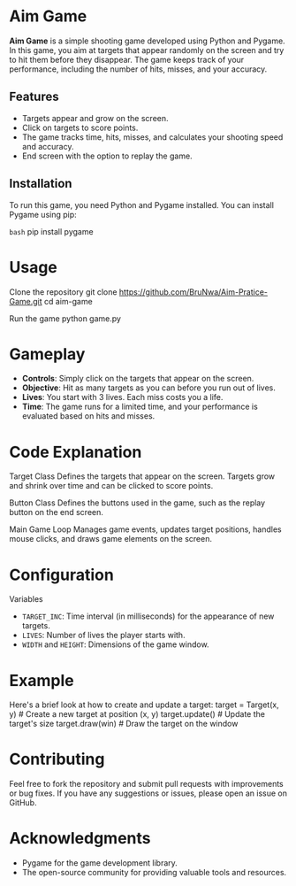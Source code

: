 # Aim Game

**Aim Game** is a simple shooting game developed using Python and Pygame. In this game, you aim at targets that appear randomly on the screen and try to hit them before they disappear. The game keeps track of your performance, including the number of hits, misses, and your accuracy.

## Features

- Targets appear and grow on the screen.
- Click on targets to score points.
- The game tracks time, hits, misses, and calculates your shooting speed and accuracy.
- End screen with the option to replay the game.

## Installation

To run this game, you need Python and Pygame installed. You can install Pygame using pip:

```bash```
pip install pygame

# Usage
Clone the repository
git clone https://github.com/BruNwa/Aim-Pratice-Game.git
cd aim-game

Run the game
python game.py

# Gameplay
* **Controls**: Simply click on the targets that appear on the screen.
* **Objective**: Hit as many targets as you can before you run out of lives.
* **Lives**: You start with 3 lives. Each miss costs you a life.
* **Time**: The game runs for a limited time, and your performance is evaluated based on hits and misses.

# Code Explanation
Target Class
Defines the targets that appear on the screen. Targets grow and shrink over time and can be clicked to score points.

Button Class
Defines the buttons used in the game, such as the replay button on the end screen.

Main Game Loop
Manages game events, updates target positions, handles mouse clicks, and draws game elements on the screen.

# Configuration
Variables
* `TARGET_INC`: Time interval (in milliseconds) for the appearance of new targets.
* `LIVES`: Number of lives the player starts with.
* `WIDTH` and `HEIGHT`: Dimensions of the game window.

# Example
Here's a brief look at how to create and update a target:
target = Target(x, y)  # Create a new target at position (x, y)
target.update()        # Update the target's size
target.draw(win)       # Draw the target on the window

# Contributing
Feel free to fork the repository and submit pull requests with improvements or bug fixes. If you have any suggestions or issues, please open an issue on GitHub.

# Acknowledgments
* Pygame for the game development library.
* The open-source community for providing valuable tools and resources.
